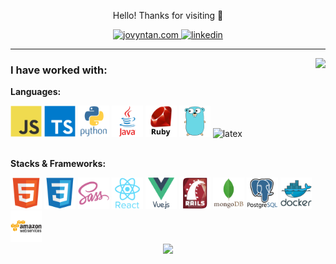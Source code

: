 <div align="center">

Hello! Thanks for visiting 🌱

<a href="https://www.jovyntan.com">
    <img src="https://raw.githubusercontent.com/hfg-gmuend/openmoji/master/color/svg/1F3E0.svg" width="40px" alt="jovyntan.com" />
</a>
<a href="https://www.linkedin.com">
    <img src="https://raw.githubusercontent.com/hfg-gmuend/openmoji/master/color/svg/E046.svg" width="40px" alt="linkedin" />
</a>

</div>

<hr />

<a href="https://github.com/jovyntls/cheatsheets">
<img src="https://github-readme-stats.vercel.app/api/pin/?username=jovyntls&repo=cheatsheets" align="right"/>
</a>

### I have worked with:

**Languages:**

<span>
<img src="https://raw.githubusercontent.com/devicons/devicon/master/icons/javascript/javascript-original.svg" width="50px" alt="javascript" />
<img src="https://raw.githubusercontent.com/devicons/devicon/master/icons/typescript/typescript-original.svg" width="50px" alt="typescript" />
<img src="https://raw.githubusercontent.com/devicons/devicon/master/icons/python/python-original-wordmark.svg" width="50px" alt="python" />
<img src="https://raw.githubusercontent.com/devicons/devicon/master/icons/java/java-original-wordmark.svg" width="50px" alt="java" />
<img src="https://raw.githubusercontent.com/devicons/devicon/master/icons/ruby/ruby-original-wordmark.svg" width="50px" alt="ruby" />
<img src="https://raw.githubusercontent.com/devicons/devicon/master/icons/go/go-original.svg" width="50px" alt="go" />
<img src="https://upload.wikimedia.org/wikipedia/commons/9/92/LaTeX_logo.svg" height="35px" alt="latex" />
</span>

<br />
<br />

**Stacks & Frameworks:**

<span>
<img src="https://raw.githubusercontent.com/devicons/devicon/master/icons/html5/html5-original.svg" width="50px" alt="html5" />
<img src="https://raw.githubusercontent.com/devicons/devicon/master/icons/css3/css3-original.svg" width="50px" alt="css3" />
<img src="https://raw.githubusercontent.com/devicons/devicon/master/icons/sass/sass-original.svg" width="50px" alt="sass" />
<img src="https://raw.githubusercontent.com/devicons/devicon/master/icons/react/react-original-wordmark.svg" width="50px" alt="react" />
<img src="https://raw.githubusercontent.com/devicons/devicon/master/icons/vuejs/vuejs-original-wordmark.svg" width="50px" alt="vuejs" />
<img src="https://raw.githubusercontent.com/devicons/devicon/master/icons/rails/rails-original-wordmark.svg" width="50px" alt="rails" />
<img src="https://raw.githubusercontent.com/devicons/devicon/master/icons/mongodb/mongodb-original-wordmark.svg" width="50px" alt="mongodb" />
<img src="https://raw.githubusercontent.com/devicons/devicon/master/icons/postgresql/postgresql-original-wordmark.svg" width="50px" alt="postgresql" />
<img src="https://raw.githubusercontent.com/devicons/devicon/master/icons/docker/docker-original-wordmark.svg" width="50px" alt="docker" />
<img src="https://raw.githubusercontent.com/devicons/devicon/master/icons/amazonwebservices/amazonwebservices-original-wordmark.svg" width="50px" alt="amazonwebservices" />
</span>

<div align="center">
<img src="https://cr-skills-chart-widget.azurewebsites.net/api/api?username=jovyntls&branding=false&padding=10" width="70%" />
</div>

